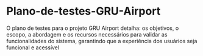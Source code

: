 # Plano-de-testes-GRU-Airport
O plano de testes para o projeto GRU Airport detalha: os objetivos, o escopo, a abordagem e os recursos necessários para validar as funcionalidades do sistema, garantindo que a experiência dos usuários seja funcional e acessível
